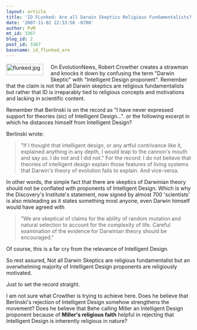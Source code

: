 ```yaml
---
layout: article
title: 'ID FLunked: Are all Darwin Skeptics Religious Fundamentalists?'
date: '2007-11-02 22:33:56 -0700'
author: PvM
mt_id: 3367
blog_id: 2
post_id: 3367
basename: id_flunked_are
---
```

[<img src="/PT/uploads/2007/flunked-thumb-100x31.jpg" alt="flunked.jpg" width="100" height="31" style="float: left; margin: 0 20px 20px 0;" class="mt-image-left" />](http://pandasthumb.org/archives/flunked9.html)On EvolutionNews, Robert Crowther creates a strawman and knocks it down by confusing the term "Darwin Skeptic" with "Intelligent Design proponent". Remember that the claim is not that all Darwin skeptics are religious fundamentalists but rather that ID is irreparably tied to religious concepts and motivations and lacking in scientific content.

Remember that Berlinski is on the record as "I have never expressed support for theories (sic) of Intelligent Design...".  or the following excerpt in which he distances himself from Intelligent Design?

Berlinski wrote:

> "If I thought that intelligent design, or any artful contrivance like it, explained anything in any depth, I would leap to the cannon's mouth and say so. I do not and I did not." For the record: I do not believe that theories of intelligent design explain those features of living systems that Darwin's theory of evolution fails to explain. And vice-versa.

In other words, the simple fact that there are skeptics of Darwinian theory should not be conflated with proponents of Intelligent Design. Which is why the Discovery's Institute's statement, now signed by almost 700 'scientists' is also misleading as it states something most anyone, even Darwin himself would have agreed with

> "We are skeptical of claims for the ability of random mutation and natural selection to account for the complexity of life. Careful examination of the evidence for Darwinian theory should be encouraged."

Of course, this is a far cry from the relevance of Intelligent Design.

So rest assured, Not all Darwin Skeptics are religious fundamentalist but an overwhelming majority of Intelligent Design proponents are religiously motivated.

Just to set the record straight.

I am not sure what Crowther is trying to achieve here. Does he believe that Berlinski's rejection of Intelligent Design somehow strengthens the movement? Does he believe that Behe calling Miller an Intelligent Design proponent because of **Miller's religious faith** helpful in rejecting that Intelligent Design is inherently religious in nature?
